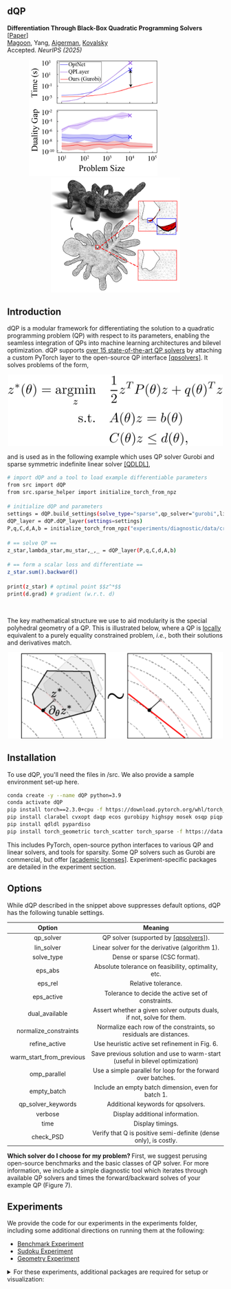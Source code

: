 ## dQP
<b>Differentiation Through Black-Box Quadratic Programming Solvers</b> [<a href="https://arxiv.org/pdf/2410.06324">Paper</a>] <br> 
<a href="https://cwmagoon.github.io/">Magoon</a>, Yang, <a href="https://noamaig.github.io/">Aigerman</a>, <a href="https://shaharkov.github.io/">Kovalsky</a><br>
Accepted. <i>NeurIPS (2025)</i>


<p align=center>
  <img src="images/figure_introduction_increasing_structure_light.png" alt="teaser" width="300" />
  <span style="display:inline-block; width: 100px;"></span> <!-- Spacer element -->
  <img src="images/figure_introduction_geometry_ant_light.png" alt="teaser" width="300"  />
</p>

## Introduction

dQP is a modular framework for differentiating the solution to a quadratic programming problem (QP) with respect to its parameters, enabling the seamless integration of QPs into machine learning architectures and bilevel optimization. 
dQP supports <u>over 15 state-of-the-art QP solvers</u> by attaching a custom PyTorch layer to the open-source QP interface [[qpsolvers]](https://github.com/qpsolvers/qpsolvers).
It solves problems of the form,

<p align="center">
<img src="images/QP_formulation.png" alt="QP" width="500"/>
</p>

and is used as in the following example which uses QP solver Gurobi and sparse symmetric indefinite linear solver [[QDLDL]](https://github.com/osqp/qdldl-python),

```bash
# import dQP and a tool to load example differentiable parameters
from src import dQP
from src.sparse_helper import initialize_torch_from_npz

# initialize dQP and parameters
settings = dQP.build_settings(solve_type="sparse",qp_solver="gurobi",lin_solver="qdldl")
dQP_layer = dQP.dQP_layer(settings=settings)
P,q,C,d,A,b = initialize_torch_from_npz("experiments/diagnostic/data/cross.npz")

# == solve QP ==
z_star,lambda_star,mu_star,_,_ = dQP_layer(P,q,C,d,A,b)

# == form a scalar loss and differentiate ==
z_star.sum().backward()

print(z_star) # optimal point $$z^*$$
print(d.grad) # gradient (w.r.t. d)
```
<br>

The key mathematical structure we use to aid modularity is the special polyhedral geometry of a QP. 
This is illustrated below, where a QP is <u>locally</u> equivalent to a purely equality constrained problem, <i>i.e.</i>, both their solutions and derivatives match.

<p align="center">
<img src="images/figure_methods_schematic_light.png" alt="teaser" width="500"/>
</p>


## Installation

To use dQP, you'll need the files in /src. We also provide a sample environment set-up here.

```bash
conda create -y --name dQP python=3.9
conda activate dQP
pip install torch==2.3.0+cpu -f https://download.pytorch.org/whl/torch_stable.html scipy numpy qpsolvers 
pip install clarabel cvxopt daqp ecos gurobipy highspy mosek osqp piqp proxsuite qpalm quadprog scs 
pip install qdldl pypardiso 
pip install torch_geometric torch_scatter torch_sparse -f https://data.pyg.org/whl/torch-2.3.0+cpu.html
```

This includes PyTorch, open-source python interfaces to various QP and linear solvers, and tools for sparsity. Some QP solvers such as Gurobi are commercial, but offer [[academic licenses]](https://www.gurobi.com/academia/academic-program-and-licenses/). 
Experiment-specific packages are detailed in the experiment section.

## Options

While dQP described in the snippet above suppresses default options, dQP has the following tunable settings.

|          Option          |                                     Meaning                                     |
|:------------------------:|:-------------------------------------------------------------------------------:|
|        qp_solver         | QP solver (supported by [[qpsolvers]](https://github.com/qpsolvers/qpsolvers?tab=readme-ov-file#solvers)). |
|        lin_solver        |                 Linear solver for the derivative (algorithm 1).                 |
|        solve_type        |                          Dense or sparse (CSC format).                          |
|         eps_abs          |               Absolute tolerance on feasibility, optimality, etc.               |
|         eps_rel          |                               Relative tolerance.                               |
|        eps_active        |               Tolerance to decide the active set of constraints.                |
|      dual_available      |      Assert whether a given solver outputs duals, if not, solve for them.       |
|  normalize_constraints   |       Normalize each row of the constraints, so residuals are distances.        |
|      refine_active       |                 Use heuristic active set refinement in Fig. 6.                  |
| warm_start_from_previous |  Save previous solution and use to warm-start (useful in bilevel optimization)  |
|       omp_parallel       |          Use a simple parallel for loop for the forward over batches.           |
|       empty_batch        |               Include an empty batch dimension, even for batch 1.               |
|    qp_solver_keywords    |                       Additional keywords for qpsolvers.                        |
|         verbose          |                         Display additional information.                         |
|           time           |                                Display timings.                                 |
|        check_PSD         |        Verify that Q is positive semi-definite (dense only), is costly.         |

<b> Which solver do I choose for my problem? </b> First, we suggest perusing open-source benchmarks and the basic classes of QP solver. 
For more information, we include a simple diagnostic tool which iterates through available QP solvers and times the forward/backward solves of your example QP (Figure 7).

## Experiments

We provide the code for our experiments in the experiments folder, including some additional directions on running them at the following:

* [Benchmark Experiment](./experiments/mega_test/README.md) 
* [Sudoku Experiment](./experiments/sudoku/README.md)
* [Geometry Experiment](./experiments/geometry/README.md)

<details>
  <summary>For these experiments, additional packages are required for setup or visualization:
</summary>

    pip install optnet qpth cvxpylayers proxsuite
    
    pip install matplotlib tensorboard pandas
    
    pip install setproctitle
    
    pip install libigl polyscope shapely robust_laplacian torchvision==0.18
    conda install -c conda-forge ffmpeg
</details>


